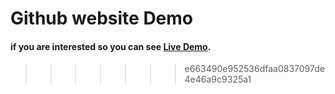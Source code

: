 # Github website Demo

#### if you are interested so you can see [Live Demo](https://laibayahya.github.io/university-websit-demo/.).

> > > > > > > e663490e952536dfaa0837097de4e46a9c9325a1
